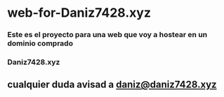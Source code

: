 # web-for-Daniz7428.xyz
### Este es el proyecto para una web que voy a hostear en un dominio comprado
### Daniz7428.xyz   
## cualquier duda avisad a daniz@daniz7428.xyz                                                                        	